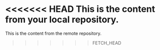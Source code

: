 <<<<<<< HEAD
This is the content from your local repository.
=======
This is the content from the remote repository.
>>>>>>> FETCH_HEAD
